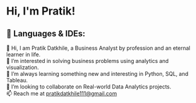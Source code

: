 # Hi, I'm Pratik!

##  🧰 Languages & IDEs:
👋 Hi, I am Pratik Datkhile, a Business Analyst by profession and an eternal learner in life.   
👀 I’m interested in solving business problems using analytics and visualization.   
🌱 I’m always learning something new and interesting in Python, SQL, and Tableau.   
💞️ I’m looking to collaborate on Real-world Data Analytics projects.   
📫 Reach me at pratikdatkhile111@gmail.com  
